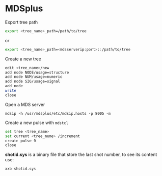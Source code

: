 # MDSplus 

Export tree path

``` bash
export <tree_name>_path=/path/to/tree
```

or

``` bash
export <tree_name>_path=<mdsserverip:port>::/path/to/tree
```

Create a new tree

``` bash
edit <tree_name>/new
add node NODE/usage=structure
add node NUM/usage=numeric
add node SIG/usage=signal
add node 
write
close
```

Open a MDS server

``` mdstcl
mdsip -h /usr/mdsplus/etc/mdsip.hosts -p 8005 -m
```

Create a new pulse with `mdstcl`

``` bash
set tree <tree_name>
set current <tree_nume> /increment
create pulse 0
close
```

**shotid.sys** is a binary file that store the last shot number, to see its content use:

``` bash
xxb shotid.sys
```
